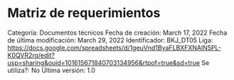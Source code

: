 # Matriz de requerimientos

Categoría: Documentos técnicos
Fecha de creación: March 17, 2022
Fecha de última modificación: March 29, 2022
Identificador: BKJ_DT05
Liga: https://docs.google.com/spreadsheets/d/1geuVnd1ByaFLBXFXNAlN5PL-K0QVR2rq/edit?usp=sharing&ouid=101615671840703134956&rtpof=true&sd=true
Se utiliza?: No
Última versión: 1.0